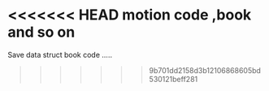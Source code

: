 <<<<<<< HEAD
motion code ,book and so on
=======
Save data struct book code .....
>>>>>>> 9b701dd2158d3b12106868605bd530121beff281

